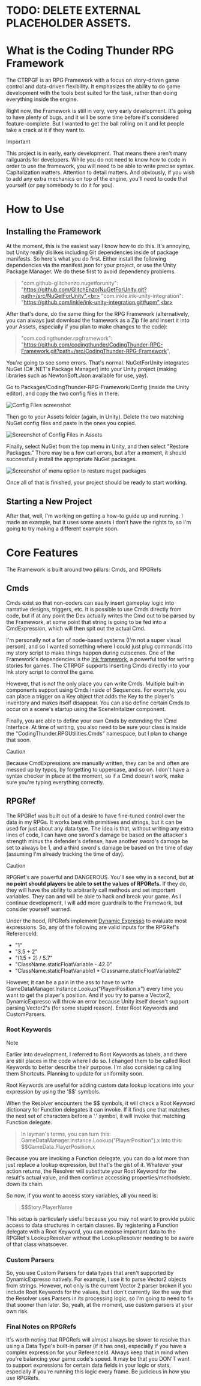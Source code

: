 # TODO: DELETE EXTERNAL PLACEHOLDER ASSETS.
# What is the Coding Thunder RPG Framework
The CTRPGF is an RPG Framework with a focus on story-driven game control and data-driven flexibility. It emphasizes the ability to do game development with the tools best suited for the task, rather than doing everything inside the engine.

Right now, the Framework is still in very, very early development. It's going to have plenty of bugs, and it will be some time before it's considered feature-complete. But I wanted to get the ball rolling on it and let people take a crack at it if they want to.

> [!IMPORTANT]
> This project is in early, early development. That means there aren't many railguards for developers. While you do not need to know how to code in order to use the framework, you will need to be able to write precise syntax. Capitalization matters. Attention to detail matters. And obviously, if you wish to add any extra mechanics on top of the engine, you'll need to code that yourself (or pay somebody to do it for you).

# How to Use
## Installing the Framework
At the moment, this is the easiest way I know how to do this. It's annoying, but Unity really dislikes including Git dependencies inside of package manifests. So here's what you do first. Either install the following dependencies via the manifest.json for your project, or use the Unity Package Manager. We do these first to avoid dependency problems.

> "com.github-glitchenzo.nugetforunity": "https://github.com/GlitchEnzo/NuGetForUnity.git?path=/src/NuGetForUnity",<br>
> "com.inkle.ink-unity-integration": "https://github.com/inkle/ink-unity-integration.git#upm",<br>

After that's done, do the same thing for the RPG Framework (alternatively, you can always just download the framework as a Zip file and insert it into your Assets, especially if you plan to make changes to the code):

> "com.codingthunder.rpgframework": "https://github.com/codingthunder/CodingThunder-RPG-Framework.git?path=/src/CodingThunder-RPG-Framework",

You're going to see some errors. That's normal. NuGetForUnity integrates NuGet (C# .NET's Package Manager) into your Unity project (making libraries such as NewtonSoft.Json available for use, yay).

Go to Packages/CodingThunder-RPG-Framework/Config (inside the Unity editor), and copy the two config files in there.

![Config Files screenshot](/docs/images/nuget_config_files.png)

Then go to your Assets folder (again, in Unity). Delete the two matching NuGet config files and paste in the ones you copied.

![Screenshot of Config Files in Assets](/docs/images/nuget_configs_in_Assets.png)

Finally, select NuGet from the top menu in Unity, and then select "Restore Packages." There may be a few curl errors, but after a moment, it should successfully install the appropriate NuGet packages.

![Screenshot of menu option to resture nuget packages](/docs/images/restore_nuget_packages.png)

Once all of that is finished, your project should be ready to start working.

## Starting a New Project
After that, well, I'm working on getting a how-to guide up and running. I made an example, but it uses some assets I don't have the rights to, so I'm going to try making a different example soon.

# Core Features
The Framework is built around two pillars: Cmds, and RPGRefs

## Cmds
Cmds exist so that non-coders can easily insert gameplay logic into narrative designs, triggers, etc. It is possible to use Cmds directly from code, but if at any point the Dev actually writes the Cmd out to be parsed by the Framework, at some point that string is going to be fed into a CmdExpression, which will then spit out the actual Cmd.

I'm personally not a fan of node-based systems (I'm not a super visual person), and so I wanted something where I could just plug commands into my story script to make things happen during cutscenes. One of the Framework's dependencies is the [Ink framework](https://github.com/inkle/ink), a powerful tool for writing stories for games. The CTRPGF supports inserting Cmds directly into your Ink story script to control the game.

However, that is not the only place you can write Cmds. Multiple built-in components support using Cmds inside of Sequences. For example, you can place a trigger on a Key object that adds the Key to the player's inventory and makes itself disappear. You can also define certain Cmds to occur on a scene's startup using the SceneInitalizer component.

Finally, you are able to define your own Cmds by extending the ICmd Interface. At time of writing, you also need to be sure your class is inside the "CodingThunder.RPGUtilities.Cmds" namespace, but I plan to change that soon.

> [!CAUTION]
> Because CmdExpressions are manually written, they can be and often are messed up by typos, by forgetting to uppercase, and so on. I don't have a syntax checker in place at the moment, so if a Cmd doesn't work, make sure you're typing everything correctly.

## RPGRef
The RPGRef was built out of a desire to have fine-tuned control over the data in my RPGs. It works best with primitives and strings, but it can be used for just about any data type. The idea is that, without writing any extra lines of code, I can have one sword's damage be based on the attacker's strength minus the defender's defense, have another sword's damage be set to always be 1, and a third sword's damage be based on the time of day (assuming I'm already tracking the time of day).

> [!CAUTION]
> RPGRef's are powerful and DANGEROUS. You'll see why in a second, but **at no point should players be able to set the values of RPGRefs.** If they do, they will have the ability to arbitrarily call methods and set important variables. They can and will be able to hack and break your game. As I continue development, I will add more guardrails to the Framework, but consider yourself warned.

Under the hood, RPGRefs implement [Dynamic Expresso](https://github.com/dynamicexpresso/DynamicExpresso) to evaluate most expressions. So, any of the following are valid inputs for the RPGRef's ReferenceId:

- "1"
- "3.5 + 2"
- "(1.5 + 2) / 5.7"
- "ClassName.staticFloatVariable - 42.0"
- "ClassName.staticFloatVariable1 * Classname.staticFloatVariable2"

However, it can be a pain in the ass to have to write GameDataManager.Instance.Lookup("PlayerPosition.x") every time you want to get the player's position. And if you try to parse a Vector2, DynamicExpresso will throw an error because Unity itself doesn't support parsing Vector2's (for some stupid reason). Enter Root Keywords and CustomParsers.

### Root Keywords
> [!NOTE]
> Earlier into development, I referred to Root Keywords as labels, and there are still places in the code where I do so. I changed them to be called Root Keywords to better describe their purpose. I'm also considering calling them Shortcuts. Planning to update for uniformity soon.

Root Keywords are useful for adding custom data lookup locations into your expression by using the '$$' symbols.

When the Resolver encounters the $$ symbols, it will check a Root Keyword dictionary for Function delegates it can invoke. If it finds one that matches the next set of characters before a '.' symbol, it will invoke that matching Function delegate.

> In layman's terms, you can turn this: GameDataManager.Instance.Lookup("PlayerPosition").x
> Into this: $$GameData.PlayerPosition.x

Because you are invoking a Function delegate, you can do a lot more than just replace a lookup expression, but that's the gist of it. Whatever your action returns, the Resolver will substitute your Root Keyword for the result's actual value, and then continue accessing properties/methods/etc. down its chain.

So now, if you want to access story variables, all you need is:
> $$Story.PlayerName

This setup is particularly useful because you may not want to provide public access to data structures in certain classes. By registering a Function delegate with a Root Keyword, you can expose important data to the RPGRef's LookupResolver without the LookupResolver needing to be aware of that class whatsoever.

### Custom Parsers
So, you use Custom Parsers for data types that aren't supported by DynamicExpresso natively. For example, I use it to parse Vector2 objects from strings. However, not only is the current Vector 2 parser broken if you include Root Keywords for the values, but I don't currently like the way that the Resolver uses Parsers in its processing logic, so I'm going to need to fix that sooner than later. So, yeah, at the moment, use custom parsers at your own risk.

### Final Notes on RPGRefs
It's worth noting that RPGRefs will almost always be slower to resolve than using a Data Type's built-in parser (if it has one), especially if you have a complex expression for your ReferenceId. Always keep that in mind when you're balancing your game code's speed. It may be that you DON'T want to support expressions for certain data fields in your logic or stats, especially if you're running this logic every frame. Be judicious in how you use RPGRefs.

